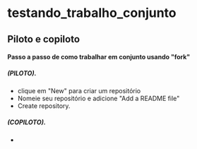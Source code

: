 # testando_trabalho_conjunto
## Piloto e copiloto
#### Passo a passo de como trabalhar em conjunto usando "fork"
##### (PILOTO).
- clique em "New" para criar um repositório
-  Nomeie seu repositório e adicione "Add a README file"
-  Create repository.
##### (COPILOTO). 
-
